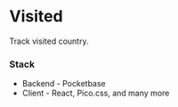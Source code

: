 # Visited

Track visited country.

### Stack

- Backend - Pocketbase
- Client - React, Pico.css, and many more
